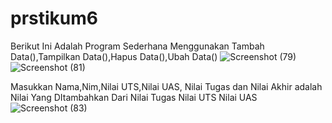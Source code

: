 # prstikum6
Berikut Ini Adalah Program Sederhana Menggunakan
Tambah Data(),Tampilkan Data(),Hapus Data(),Ubah Data()
![Screenshot (79)](https://user-images.githubusercontent.com/115479895/204558763-ab0c6a98-aa0a-4e00-961c-e1f5f44bafc3.png)
![Screenshot (81)](https://user-images.githubusercontent.com/115479895/204559001-6b44b699-35c2-4edd-b340-2220e1cccf87.png)

Masukkan Nama,Nim,Nilai UTS,Nilai UAS, Nilai Tugas
dan Nilai Akhir adalah Nilai Yang DItambahkan
Dari Nilai Tugas Nilai UTS Nilai UAS
![Screenshot (83)](https://user-images.githubusercontent.com/115479895/204559694-fd9492de-fe59-44ca-9238-6a8896122d9e.png)


